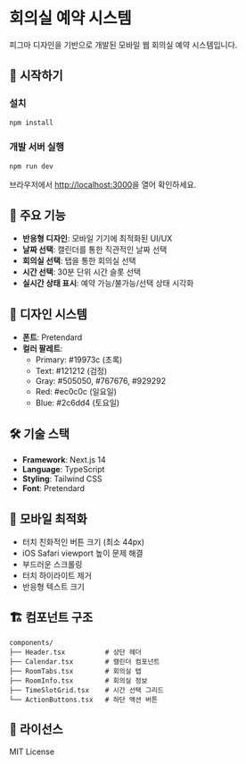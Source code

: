 # 회의실 예약 시스템

피그마 디자인을 기반으로 개발된 모바일 웹 회의실 예약 시스템입니다.

## 🚀 시작하기

### 설치

```bash
npm install
```

### 개발 서버 실행

```bash
npm run dev
```

브라우저에서 [http://localhost:3000](http://localhost:3000)을 열어 확인하세요.

## 📱 주요 기능

- **반응형 디자인**: 모바일 기기에 최적화된 UI/UX
- **날짜 선택**: 캘린더를 통한 직관적인 날짜 선택
- **회의실 선택**: 탭을 통한 회의실 선택
- **시간 선택**: 30분 단위 시간 슬롯 선택
- **실시간 상태 표시**: 예약 가능/불가능/선택 상태 시각화

## 🎨 디자인 시스템

- **폰트**: Pretendard
- **컬러 팔레트**: 
  - Primary: #19973c (초록)
  - Text: #121212 (검정)
  - Gray: #505050, #767676, #929292
  - Red: #ec0c0c (일요일)
  - Blue: #2c6dd4 (토요일)

## 🛠 기술 스택

- **Framework**: Next.js 14
- **Language**: TypeScript
- **Styling**: Tailwind CSS
- **Font**: Pretendard

## 📱 모바일 최적화

- 터치 친화적인 버튼 크기 (최소 44px)
- iOS Safari viewport 높이 문제 해결
- 부드러운 스크롤링
- 터치 하이라이트 제거
- 반응형 텍스트 크기

## 🏗 컴포넌트 구조

```
components/
├── Header.tsx          # 상단 헤더
├── Calendar.tsx        # 캘린더 컴포넌트
├── RoomTabs.tsx        # 회의실 탭
├── RoomInfo.tsx        # 회의실 정보
├── TimeSlotGrid.tsx    # 시간 선택 그리드
└── ActionButtons.tsx   # 하단 액션 버튼
```

## 📄 라이선스

MIT License
